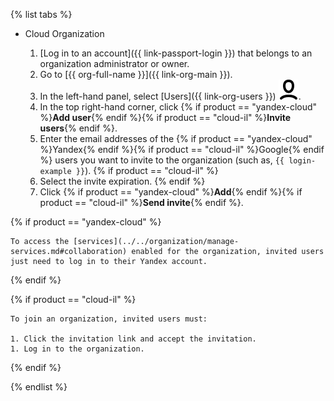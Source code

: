 {% list tabs %}

- Cloud Organization

   1. [Log in to an account]({{ link-passport-login }}) that belongs to an organization administrator or owner.
   1. Go to [{{ org-full-name }}]({{ link-org-main }}).
   1. In the left-hand panel, select [Users]({{ link-org-users }}) ![icon-users](../../_assets/organization/icon-users.svg).
   1. In the top right-hand corner, click {% if product == "yandex-cloud" %}**Add user**{% endif %}{% if product == "cloud-il" %}**Invite users**{% endif %}.
   1. Enter the email addresses of the {% if product == "yandex-cloud" %}Yandex{% endif %}{% if product == "cloud-il" %}Google{% endif %} users you want to invite to the organization (such as, `{{ login-example }}`).
{% if product == "cloud-il" %}
   1. Select the invite expiration.
{% endif %}
   1. Click {% if product == "yandex-cloud" %}**Add**{% endif %}{% if product == "cloud-il" %}**Send invite**{% endif %}.

{% if product == "yandex-cloud" %}

    To access the [services](../../organization/manage-services.md#collaboration) enabled for the organization, invited users just need to log in to their Yandex account.

{% endif %}

{% if product == "cloud-il" %}

    To join an organization, invited users must:

    1. Click the invitation link and accept the invitation.
    1. Log in to the organization.

{% endif %}

{% endlist %}